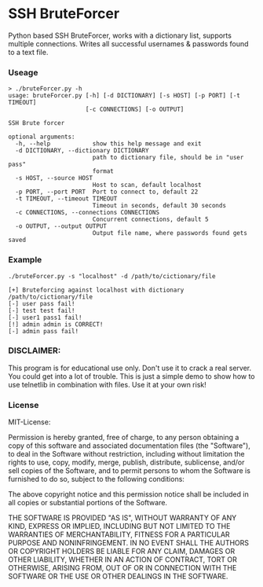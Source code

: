 # SSH BruteForcer

Python based SSH BruteForcer, works with a dictionary list, supports multiple connections. Writes all successful usernames & passwords found to a text file.

### Useage 

	> ./bruteForcer.py -h
	usage: bruteForcer.py [-h] [-d DICTIONARY] [-s HOST] [-p PORT] [-t TIMEOUT]
	                      [-c CONNECTIONS] [-o OUTPUT]

	SSH Brute forcer

	optional arguments:
	  -h, --help            show this help message and exit
	  -d DICTIONARY, --dictionary DICTIONARY
	                        path to dictionary file, should be in "user pass"
	                        format
	  -s HOST, --source HOST
	                        Host to scan, default localhost
	  -p PORT, --port PORT  Port to connect to, default 22
	  -t TIMEOUT, --timeout TIMEOUT
	                        Timeout in seconds, default 30 seconds
	  -c CONNECTIONS, --connections CONNECTIONS
	                        Concurrent connections, default 5
	  -o OUTPUT, --output OUTPUT
	                        Output file name, where passwords found gets saved
	                        
### Example

	./bruteForcer.py -s "localhost" -d /path/to/cictionary/file

	[+] Bruteforcing against localhost with dictionary /path/to/cictionary/file
	[-] user pass fail!
	[-] test test fail!
	[-] user1 pass1 fail!
	[!] admin admin is CORRECT!
	[-] admin pass fail!




### DISCLAIMER:

This program is for educational use only.
Don't use it to crack a real server. You could get
into a lot of trouble. This is just a simple demo
to show how to use telnetlib in combination with files.
Use it at your own risk!

### License
MIT-License:

Permission is hereby granted, free of charge, to any person obtaining
a copy of this software and associated documentation files (the
"Software"), to deal in the Software without restriction, including
without limitation the rights to use, copy, modify, merge, publish,
distribute, sublicense, and/or sell copies of the Software, and to
permit persons to whom the Software is furnished to do so, subject to
the following conditions:

The above copyright notice and this permission notice shall be
included in all copies or substantial portions of the Software.

THE SOFTWARE IS PROVIDED "AS IS", WITHOUT WARRANTY OF ANY KIND,
EXPRESS OR IMPLIED, INCLUDING BUT NOT LIMITED TO THE WARRANTIES OF
MERCHANTABILITY, FITNESS FOR A PARTICULAR PURPOSE AND
NONINFRINGEMENT. IN NO EVENT SHALL THE AUTHORS OR COPYRIGHT HOLDERS BE
LIABLE FOR ANY CLAIM, DAMAGES OR OTHER LIABILITY, WHETHER IN AN ACTION
OF CONTRACT, TORT OR OTHERWISE, ARISING FROM, OUT OF OR IN CONNECTION
WITH THE SOFTWARE OR THE USE OR OTHER DEALINGS IN THE SOFTWARE.
